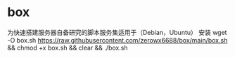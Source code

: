 # box
为快速搭建服务器自备研究的脚本服务集适用于（Debian，Ubuntu）
安装
wget -O box.sh https://raw.githubusercontent.com/zerowx6688/box/main/box.sh && chmod +x box.sh && clear && ./box.sh
